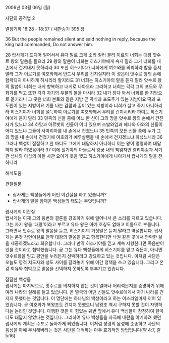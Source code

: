 2006년 03월 06일 (월)

사단의 공격법 2



열왕기하 18:28 - 18:37 / 새찬송가 395 장


36  But the people remained silent and said nothing in reply, because the king had commanded, Do not answer him. 

28 랍사게가 드디어 일어서서 유다 말로 크게 소리 질러 불러 이르되 너희는 대왕 앗수르 왕의 말씀을 들으라 29 왕의 말씀이 너희는 히스기야에게 속지 말라 그가 너희를 내 손에서 건져내지 못하리라 30 또한 히스기야가 너희에게 여호와를 의뢰하라 함을 듣지 말라 그가 이르기를 여호와께서 반드시 우리를 건지실지라 이 성읍이 앗수르 왕의 손에 함락되지 아니하게 하시리라 할지라도 31 너희는 히스기야의 말을 듣지 말라 앗수르 왕의 말씀이 너희는 내게 항복하고 내게로 나아오라 그리하고 너희는 각각 그의 포도와 무화과를 먹고 또한 각각 자기의 우물의 물을 마시라 32 내가 장차 와서 너희를 한 지방으로 옮기리니 그 곳은 너희 본토와 같은 지방 곧 곡식과 포도주가 있는 지방이요 떡과 포도원이 있는 지방이요 기름 나는 감람과 꿀이 있는 지방이라 너희가 살고 죽지 아니하리라 히스기야가 너희를 설득하여 이르기를 여호와께서 우리를 건지시리라 하여도 히스기야에게 듣지 말라 33 민족의 신들 중에 어느 한 신이 그의 땅을 앗수르 왕의 손에서 건진 자가 있느냐 34 하맛과 아르밧의 신들이 어디 있으며 스발와임과 헤나와 아와의 신들이 어디 있느냐 그들이 사마리아를 내 손에서 건졌느냐 35 민족의 모든 신들 중에 누가 그의 땅을 내 손에서 건졌기에 여호와가 예루살렘을 내 손에서 건지겠느냐 하셨느니라 36 그러나 백성이 잠잠하고 한 마디도 그에게 대답하지 아니하니 이는 왕이 명령하여 대답하지 말라 하였음이라 37 이에 힐기야의 아들로서 왕궁 내의 책임자인 엘리야김과 서기관 셉나와 아삽의 아들 사관 요아가 옷을 찢고 히스기야에게 나아가서 랍사게의 말을 전하니라

해석도움





관찰질문
- 랍사게는 백성들에게 어떤 이간질을 하고 있습니까?
- 랍사게의 말을 잠재운 백성들의 태도는 무엇입니까?



랍사게의 이간질  
랍사게는 이제 그의 웅변의 결론을 강조하기 위해 일어나서 큰 소리를 지르고 있습니다. 그는 자기 왕을 ‘대왕’이라고 부르고 유다 왕은 아예 호칭도 없애고 이름으로 부릅니다. 그러면서 앗수르 왕의 말씀을 듣고, 히스기야의 거짓말은 듣지 말라고 역설합니다. 랍사게는 온갖 감언이설로 만약 대왕의 말씀을 듣고 항복한다면 낙원 같은 곳에서 안락한 삶을 제공하겠노라고 회유합니다. 그러나 만약 히스기야를 믿고 계속 저항한다면 죽음만이 있을 것이라고 협박했습니다. 곧 그는 유다 백성들에게 히스기야를 믿고 죽든지, 아니면 앗수르왕을 믿고 평안을 누리든지 선택하라고 강요하고 있는 것입니다. 이처럼 사단은 오늘도 영적 지도자와 성도 사이를 갈라놓기 위해 이간 정책을 쓰고 있습니다. 그리고 온갖 회유와 협박으로 믿음을 선택하지 못하도록 부추기고 있습니다. 

잠잠한 백성들  
랍사게는 마지막으로, 앗수르를 의지하지 않는 것이 얼마나 어리석은지를 증명하기 위해 여러 나라의 실례를 들고 있습니다. 곧 열국의 어떤 신들도 앗수르에게서 자기 나라를 건지지 못했다는 것입니다. 이 명단에는 하나님의 백성이라고 하는 이스라엘마저 끼어 있었습니다. 곧 여호와가 북왕조도 건지지 못했으니 남왕조 역시 구하지 못할 것이 자명하다는 논리인 것입니다. 다행한 것은 이 힘있는 궤변 앞에서 유다 백성들이 잠잠하여 한마디도 대답지 않았다는 것입니다. 그리하여 유다 백성들을 자극해 내란을 야기하려 했던 랍사게의 계획은 수포로 돌아가게 되었습니다. 이처럼 성령의 음성에 순종하고 사단의 음성을 아예 무시해버리는 것은 사단을 대적하는 아주 효과적인 방법입니다(약 4:7, 갈 5:16).
